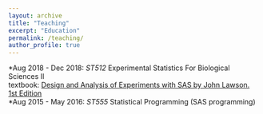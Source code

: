 ```yaml
---
layout: archive
title: "Teaching"
excerpt: "Education"
permalink: /teaching/
author_profile: true
---
```


*Aug 2018 - Dec 2018: <i>ST512</i> Experimental Statistics For Biological Sciences II<br>
textbook: [Design and Analysis of Experiments with SAS by John Lawson. 1st Edition](http://www.bionovin.com/images/docs/Design_analysis_experiments.pdf)<br>
*Aug 2015 - May 2016: <i>ST555</i> Statistical Programming (SAS programming)



